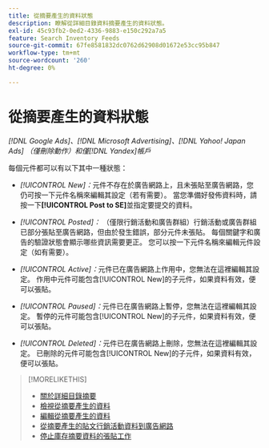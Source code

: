 ```yaml
---
title: 從摘要產生的資料狀態
description: 瞭解從詳細目錄資料摘要產生的資料狀態。
exl-id: 45c93fb2-0ed2-4336-9883-e150c292a7a5
feature: Search Inventory Feeds
source-git-commit: 67fe8581832dc0762d62908d01672e53cc95b847
workflow-type: tm+mt
source-wordcount: '260'
ht-degree: 0%

---
```


# 從摘要產生的資料狀態

*[!DNL Google Ads]、[!DNL Microsoft Advertising]、[!DNL Yahoo! Japan Ads] （僅刪除動作）和僅[!DNL Yandex]帳戶*

每個元件都可以有以下其中一種狀態：

* *[!UICONTROL New]：*&#x200B;元件不存在於廣告網路上，且未張貼至廣告網路，您仍可按一下元件名稱來編輯其設定（若有需要）。 當您準備好發佈資料時，請按一下&#x200B;**[!UICONTROL Post to SE]**&#x200B;並指定要提交的資料。

* *[!UICONTROL Posted]：* （僅限行銷活動和廣告群組）行銷活動或廣告群組已部分張貼至廣告網路，但由於發生錯誤，部分元件未張貼。 每個關鍵字和廣告的驗證狀態會顯示哪些資訊需要更正。 您可以按一下元件名稱來編輯元件設定（如有需要）。

* *[!UICONTROL Active]：*&#x200B;元件已在廣告網路上作用中，您無法在這裡編輯其設定。 作用中元件可能包含[!UICONTROL New]的子元件，如果資料有效，便可以張貼。

* *[!UICONTROL Paused]：*&#x200B;元件已在廣告網路上暫停，您無法在這裡編輯其設定。 暫停的元件可能包含[!UICONTROL New]的子元件，如果資料有效，便可以張貼。

* *[!UICONTROL Deleted]：*&#x200B;元件已在廣告網路上刪除，您無法在這裡編輯其設定。 已刪除的元件可能包含[!UICONTROL New]的子元件，如果資料有效，便可以張貼。

>[!MORELIKETHIS]
>
>* [關於詳細目錄摘要](inventory-feeds-about.md)
>* [檢視從摘要產生的資料](propagated-data-view.md)
>* [編輯從摘要產生的資料](propagated-data-edit.md)
>* [從摘要產生的貼文行銷活動資料到廣告網路](propagated-data-post.md)
>* [停止庫存摘要資料的張貼工作](stop-job.md)
